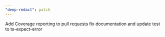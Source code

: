 ```yaml
---
"deep-redact": patch
---
```


Add Coverage reporting to pull requests fix documentation and update test to ts-expect-error
